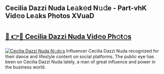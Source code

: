 ## Cecilia Dazzi Nuda Le𝚊k𝚎d N𝚞𝚍e - Part-vhK Vid𝚎o Le𝚊ks Photos XVuaD

# <h2><a href="http://fbf9oo7.evod.top/?m=Cecilia+Dazzi+Nuda">🔗 👉🔴 Cecilia Dazzi Nuda Vid𝚎o Ph𝚘t𝚘s</a></h2>

[![Cecilia Dazzi Nuda N𝚞d𝚎s](https://i.imgur.com/8V9OHl7.gif)](http://fbf9oo7.evod.top/?m=Cecilia+Dazzi+Nuda)
Influencer Cecilia Dazzi Nuda recognized for their dance and lifestyle content on social platforms. The public eye has been on Cecilia Dazzi Nuda lately, a man of great influence and power in the business world. 
